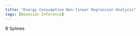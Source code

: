 ```yaml
---
title: "Energy Consumption Non-linear Regression Analysis"
tags: [Bayesian Inference]
---
```


B Splines